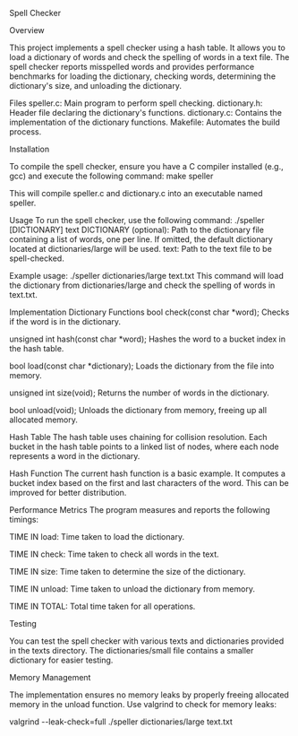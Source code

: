 Spell Checker

Overview

This project implements a spell checker using a hash table. It allows you to load a dictionary of words and check the spelling of words in a text file. The spell checker reports misspelled words and provides performance benchmarks for loading the dictionary, checking words, determining the dictionary's size, and unloading the dictionary.

Files
speller.c: Main program to perform spell checking.
dictionary.h: Header file declaring the dictionary's functions.
dictionary.c: Contains the implementation of the dictionary functions.
Makefile: Automates the build process.

Installation

To compile the spell checker, ensure you have a C compiler installed (e.g., gcc) and execute the following command:
make speller

This will compile speller.c and dictionary.c into an executable named speller.

Usage
To run the spell checker, use the following command:
./speller [DICTIONARY] text
DICTIONARY (optional): Path to the dictionary file containing a list of words, one per line. If omitted, the default dictionary located at dictionaries/large will be used.
text: Path to the text file to be spell-checked.

Example usage:
./speller dictionaries/large text.txt
This command will load the dictionary from dictionaries/large and check the spelling of words in text.txt.

Implementation
Dictionary Functions
bool check(const char *word);
Checks if the word is in the dictionary.

unsigned int hash(const char *word);
Hashes the word to a bucket index in the hash table.

bool load(const char *dictionary);
Loads the dictionary from the file into memory.

unsigned int size(void);
Returns the number of words in the dictionary.

bool unload(void);
Unloads the dictionary from memory, freeing up all allocated memory.

Hash Table
The hash table uses chaining for collision resolution. Each bucket in the hash table points to a linked list of nodes, where each node represents a word in the dictionary.

Hash Function
The current hash function is a basic example. It computes a bucket index based on the first and last characters of the word. This can be improved for better distribution.

Performance Metrics
The program measures and reports the following timings:

TIME IN load: Time taken to load the dictionary.

TIME IN check: Time taken to check all words in the text.

TIME IN size: Time taken to determine the size of the dictionary.

TIME IN unload: Time taken to unload the dictionary from memory.

TIME IN TOTAL: Total time taken for all operations.

Testing

You can test the spell checker with various texts and dictionaries provided in the texts directory. The dictionaries/small file contains a smaller dictionary for easier testing.

Memory Management

The implementation ensures no memory leaks by properly freeing allocated memory in the unload function. Use valgrind to check for memory leaks:

valgrind --leak-check=full ./speller dictionaries/large text.txt
